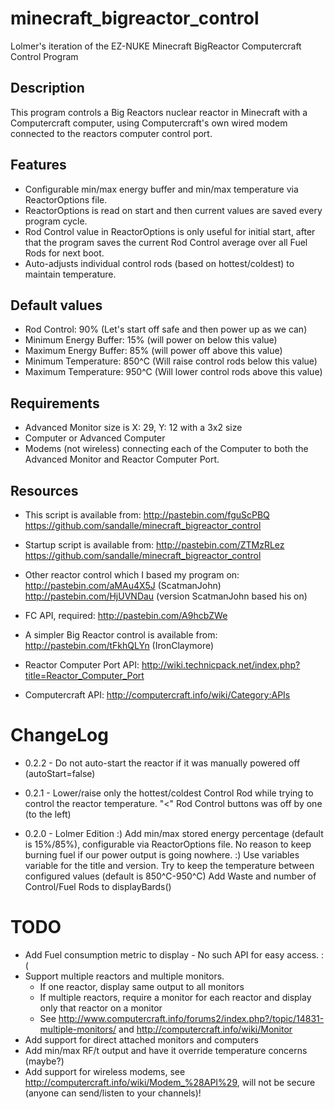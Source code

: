minecraft_bigreactor_control
============================

Lolmer's iteration of the EZ-NUKE Minecraft BigReactor Computercraft Control Program

Description
----------------------------
This program controls a Big Reactors nuclear reactor in Minecraft with a Computercraft computer, using Computercraft's own wired modem connected to the reactors computer control port.

Features
----------------------------
- Configurable min/max energy buffer and min/max temperature via ReactorOptions file.
- ReactorOptions is read on start and then current values are saved every program cycle.
- Rod Control value in ReactorOptions is only useful for initial start, after that the program saves the current Rod Control average over all Fuel Rods for next boot.
- Auto-adjusts individual control rods (based on hottest/coldest) to maintain temperature.

Default values
----------------------------
- Rod Control: 90% (Let's start off safe and then power up as we can)
- Minimum Energy Buffer: 15% (will power on below this value)
- Maximum Energy Buffer: 85% (will power off above this value)
- Minimum Temperature: 850^C (Will raise control rods below this value)
- Maximum Temperature: 950^C (Will lower control rods above this value)

Requirements
----------------------------
- Advanced Monitor size is X: 29, Y: 12 with a 3x2 size
- Computer or Advanced Computer
- Modems (not wireless) connecting each of the Computer to both the Advanced Monitor and Reactor Computer Port.

Resources
----------------------------
- This script is available from:
	http://pastebin.com/fguScPBQ
	https://github.com/sandalle/minecraft_bigreactor_control
- Startup script is available from:
	http://pastebin.com/ZTMzRLez
	https://github.com/sandalle/minecraft_bigreactor_control
- Other reactor control which I based my program on:
	http://pastebin.com/aMAu4X5J (ScatmanJohn)
	http://pastebin.com/HjUVNDau (version ScatmanJohn based his on)
- FC API, required:
	http://pastebin.com/A9hcbZWe
- A simpler Big Reactor control is available from:
	http://pastebin.com/tFkhQLYn (IronClaymore)

- Reactor Computer Port API: http://wiki.technicpack.net/index.php?title=Reactor_Computer_Port
- Computercraft API: http://computercraft.info/wiki/Category:APIs

ChangeLog
============================
- 0.2.2 - Do not auto-start the reactor if it was manually powered off (autoStart=false)

- 0.2.1 - Lower/raise only the hottest/coldest Control Rod while trying to control the reactor temperature.
	"<" Rod Control buttons was off by one (to the left)

- 0.2.0 - Lolmer Edition :)
	Add min/max stored energy percentage (default is 15%/85%), configurable via ReactorOptions file.
	No reason to keep burning fuel if our power output is going nowhere. :)
	Use variables variable for the title and version.
	Try to keep the temperature between configured values (default is 850^C-950^C)
	Add Waste and number of Control/Fuel Rods to displayBards()

TODO
============================
- Add Fuel consumption metric to display - No such API for easy access. :(
- Support multiple reactors and multiple monitors.
	- If one reactor, display same output to all monitors
	- If multiple reactors, require a monitor for each reactor and display only that reactor on a monitor
	- See http://www.computercraft.info/forums2/index.php?/topic/14831-multiple-monitors/ and http://computercraft.info/wiki/Monitor
- Add support for direct attached monitors and computers
- Add min/max RF/t output and have it override temperature concerns (maybe?)
- Add support for wireless modems, see http://computercraft.info/wiki/Modem_%28API%29, will not be secure (anyone can send/listen to your channels)!
